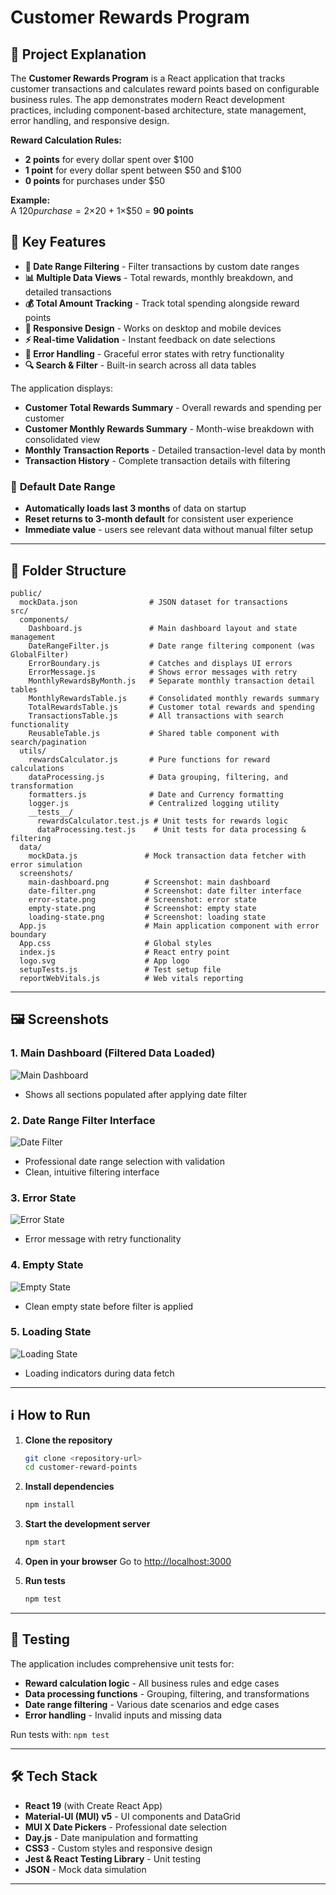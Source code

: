 # Customer Rewards Program

## 📖 Project Explanation

The **Customer Rewards Program** is a React application that tracks customer transactions and calculates reward points based on configurable business rules. The app demonstrates modern React development practices, including component-based architecture, state management, error handling, and responsive design.

**Reward Calculation Rules:**
- **2 points** for every dollar spent over $100
- **1 point** for every dollar spent between $50 and $100
- **0 points** for purchases under $50

**Example:**  
A $120 purchase = 2×$20 + 1×$50 = **90 points**

## 🎯 Key Features

- **📅 Date Range Filtering** - Filter transactions by custom date ranges
- **📊 Multiple Data Views** - Total rewards, monthly breakdown, and detailed transactions
- **💰 Total Amount Tracking** - Track total spending alongside reward points
- **📱 Responsive Design** - Works on desktop and mobile devices
- **⚡ Real-time Validation** - Instant feedback on date selections
- **🔄 Error Handling** - Graceful error states with retry functionality
- **🔍 Search & Filter** - Built-in search across all data tables

The application displays:
- **Customer Total Rewards Summary** - Overall rewards and spending per customer
- **Customer Monthly Rewards Summary** - Month-wise breakdown with consolidated view
- **Monthly Transaction Reports** - Detailed transaction-level data by month
- **Transaction History** - Complete transaction details with filtering

### 📅 **Default Date Range**
- **Automatically loads last 3 months** of data on startup
- **Reset returns to 3-month default** for consistent user experience
- **Immediate value** - users see relevant data without manual filter setup

---

## 📁 Folder Structure

```
public/
  mockData.json                # JSON dataset for transactions
src/
  components/
    Dashboard.js               # Main dashboard layout and state management
    DateRangeFilter.js         # Date range filtering component (was GlobalFilter)
    ErrorBoundary.js           # Catches and displays UI errors
    ErrorMessage.js            # Shows error messages with retry
    MonthlyRewardsByMonth.js   # Separate monthly transaction detail tables
    MonthlyRewardsTable.js     # Consolidated monthly rewards summary
    TotalRewardsTable.js       # Customer total rewards and spending
    TransactionsTable.js       # All transactions with search functionality
    ReusableTable.js           # Shared table component with search/pagination
  utils/
    rewardsCalculator.js       # Pure functions for reward calculations
    dataProcessing.js          # Data grouping, filtering, and transformation
    formatters.js              # Date and Currency formatting
    logger.js                  # Centralized logging utility
    __tests__/
      rewardsCalculator.test.js # Unit tests for rewards logic
      dataProcessing.test.js    # Unit tests for data processing & filtering
  data/
    mockData.js               # Mock transaction data fetcher with error simulation
  screenshots/
    main-dashboard.png        # Screenshot: main dashboard
    date-filter.png           # Screenshot: date filter interface
    error-state.png           # Screenshot: error state
    empty-state.png           # Screenshot: empty state
    loading-state.png         # Screenshot: loading state
  App.js                      # Main application component with error boundary
  App.css                     # Global styles
  index.js                    # React entry point
  logo.svg                    # App logo
  setupTests.js               # Test setup file
  reportWebVitals.js          # Web vitals reporting
```
---

## 🖼️ Screenshots

### 1. Main Dashboard (Filtered Data Loaded)
![Main Dashboard](src/screenshots/main-dashboard.png)
- Shows all sections populated after applying date filter

### 2. Date Range Filter Interface
![Date Filter](src/screenshots/date-filter.png)
- Professional date range selection with validation
- Clean, intuitive filtering interface

### 3. Error State
![Error State](src/screenshots/error-state.png)
- Error message with retry functionality

### 4. Empty State
![Empty State](src/screenshots/empty-state.png)
- Clean empty state before filter is applied

### 5. Loading State
![Loading State](src/screenshots/loading-state.png)
- Loading indicators during data fetch

---

## ℹ️ How to Run

1. **Clone the repository**
   ```bash
   git clone <repository-url>
   cd customer-reward-points
   ```
2. **Install dependencies**
   ```bash
   npm install
   ```
3. **Start the development server**
   ```bash
   npm start
   ```
4. **Open in your browser**
   Go to [http://localhost:3000](http://localhost:3000)

5. **Run tests**
   ```bash
   npm test
   ```

---

## 🧪 Testing

The application includes comprehensive unit tests for:
- **Reward calculation logic** - All business rules and edge cases
- **Data processing functions** - Grouping, filtering, and transformations
- **Date range filtering** - Various date scenarios and edge cases
- **Error handling** - Invalid inputs and missing data

Run tests with: `npm test`

---

## 🛠️ Tech Stack

- **React 19** (with Create React App)
- **Material-UI (MUI) v5** - UI components and DataGrid
- **MUI X Date Pickers** - Professional date selection
- **Day.js** - Date manipulation and formatting
- **CSS3** - Custom styles and responsive design
- **Jest & React Testing Library** - Unit testing
- **JSON** - Mock data simulation

---
